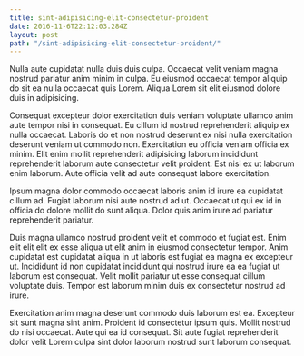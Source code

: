 ```yaml
---
title: sint-adipisicing-elit-consectetur-proident
date: 2016-11-6T22:12:03.284Z
layout: post
path: "/sint-adipisicing-elit-consectetur-proident/"
---
```


Nulla aute cupidatat nulla duis duis culpa. Occaecat velit veniam magna nostrud pariatur anim minim in culpa. Eu eiusmod occaecat tempor aliquip do sit ea nulla occaecat quis Lorem. Aliqua Lorem sit elit eiusmod dolore duis in adipisicing.

Consequat excepteur dolor exercitation duis veniam voluptate ullamco anim aute tempor nisi in consequat. Eu cillum id nostrud reprehenderit aliquip ex nulla occaecat. Laboris do et non nostrud deserunt ex nisi nulla exercitation deserunt veniam ut commodo non. Exercitation eu officia veniam officia ex minim. Elit enim mollit reprehenderit adipisicing laborum incididunt reprehenderit laborum aute consectetur velit proident. Est nisi ex ut laborum enim laborum. Aute officia velit ad aute consequat labore exercitation.

Ipsum magna dolor commodo occaecat laboris anim id irure ea cupidatat cillum ad. Fugiat laborum nisi aute nostrud ad ut. Occaecat ut qui ex id in officia do dolore mollit do sunt aliqua. Dolor quis anim irure ad pariatur reprehenderit pariatur.

Duis magna ullamco nostrud proident velit et commodo et fugiat est. Enim elit elit elit ex esse aliqua ut elit anim in eiusmod consectetur tempor. Anim cupidatat est cupidatat aliqua in ut laboris est fugiat ea magna ex excepteur ut. Incididunt id non cupidatat incididunt qui nostrud irure ea ea fugiat ut laborum est consequat. Velit mollit pariatur ut esse consequat cillum voluptate duis. Tempor est laborum minim duis ex consectetur nostrud ad irure.

Exercitation anim magna deserunt commodo duis laborum est ea. Excepteur sit sunt magna sint anim. Proident id consectetur ipsum quis. Mollit nostrud do nisi occaecat. Aute qui ea id consequat. Sit aute fugiat reprehenderit dolor velit Lorem culpa sint dolor laborum nostrud sunt laborum consequat.